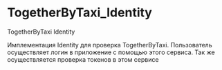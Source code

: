 # TogetherByTaxi_Identity
TogetherByTaxi Identity

Имплементация Identity для проверка TogetherByTaxi.
Пользователь осуществляет логин в приложение с помощью этого сервиса.
Так же осуществляется проверка токенов в этом сервисе
